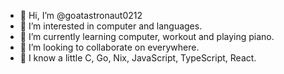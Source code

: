 - 👋 Hi, I’m @goatastronaut0212
- 👀 I’m interested in computer and languages.
- 🌱 I’m currently learning computer, workout and playing piano.
- 💞️ I’m looking to collaborate on everywhere.
- 📖 I know a little C, Go, Nix, JavaScript, TypeScript, React.
